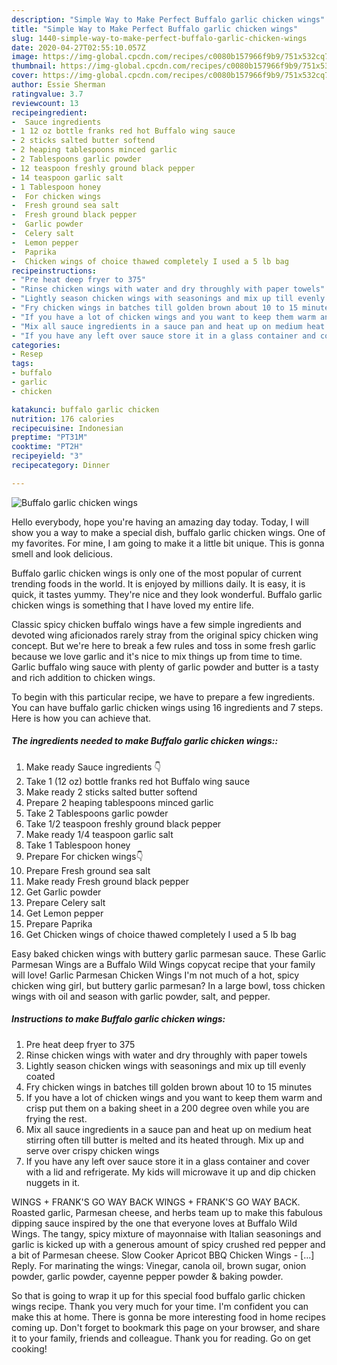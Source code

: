 ```yaml
---
description: "Simple Way to Make Perfect Buffalo garlic chicken wings"
title: "Simple Way to Make Perfect Buffalo garlic chicken wings"
slug: 1440-simple-way-to-make-perfect-buffalo-garlic-chicken-wings
date: 2020-04-27T02:55:10.057Z
image: https://img-global.cpcdn.com/recipes/c0080b157966f9b9/751x532cq70/buffalo-garlic-chicken-wings-recipe-main-photo.jpg
thumbnail: https://img-global.cpcdn.com/recipes/c0080b157966f9b9/751x532cq70/buffalo-garlic-chicken-wings-recipe-main-photo.jpg
cover: https://img-global.cpcdn.com/recipes/c0080b157966f9b9/751x532cq70/buffalo-garlic-chicken-wings-recipe-main-photo.jpg
author: Essie Sherman
ratingvalue: 3.7
reviewcount: 13
recipeingredient:
-  Sauce ingredients 
- 1 12 oz bottle franks red hot Buffalo wing sauce
- 2 sticks salted butter softend
- 2 heaping tablespoons minced garlic
- 2 Tablespoons garlic powder
- 12 teaspoon freshly ground black pepper
- 14 teaspoon garlic salt
- 1 Tablespoon honey
-  For chicken wings
-  Fresh ground sea salt
-  Fresh ground black pepper
-  Garlic powder
-  Celery salt
-  Lemon pepper
-  Paprika
-  Chicken wings of choice thawed completely I used a 5 lb bag
recipeinstructions:
- "Pre heat deep fryer to 375"
- "Rinse chicken wings with water and dry throughly with paper towels"
- "Lightly season chicken wings with seasonings and mix up till evenly coated"
- "Fry chicken wings in batches till golden brown about 10 to 15 minutes"
- "If you have a lot of chicken wings and you want to keep them warm and crisp put them on a baking sheet in a 200 degree oven while you are frying the rest."
- "Mix all sauce ingredients in a sauce pan and heat up on medium heat stirring often till butter is melted and its heated through. Mix up and serve over crispy chicken wings"
- "If you have any left over sauce store it in a glass container and cover with a lid and refrigerate. My kids will microwave it up and dip chicken nuggets in it."
categories:
- Resep
tags:
- buffalo
- garlic
- chicken

katakunci: buffalo garlic chicken
nutrition: 176 calories
recipecuisine: Indonesian
preptime: "PT31M"
cooktime: "PT2H"
recipeyield: "3"
recipecategory: Dinner

---
```



![Buffalo garlic chicken wings](https://img-global.cpcdn.com/recipes/c0080b157966f9b9/751x532cq70/buffalo-garlic-chicken-wings-recipe-main-photo.jpg)

Hello everybody, hope you're having an amazing day today. Today, I will show you a way to make a special dish, buffalo garlic chicken wings. One of my favorites. For mine, I am going to make it a little bit unique. This is gonna smell and look delicious.

Buffalo garlic chicken wings is only one of the most popular of current trending foods in the world. It is enjoyed by millions daily. It is easy, it is quick, it tastes yummy. They're nice and they look wonderful. Buffalo garlic chicken wings is something that I have loved my entire life.

Classic spicy chicken buffalo wings have a few simple ingredients and devoted wing aficionados rarely stray from the original spicy chicken wing concept. But we&#39;re here to break a few rules and toss in some fresh garlic because we love garlic and it&#39;s nice to mix things up from time to time. Garlic buffalo wing sauce with plenty of garlic powder and butter is a tasty and rich addition to chicken wings.


To begin with this particular recipe, we have to prepare a few ingredients. You can have buffalo garlic chicken wings using 16 ingredients and 7 steps. Here is how you can achieve that.

##### The ingredients needed to make Buffalo garlic chicken wings::

1. Make ready  Sauce ingredients 👇
1. Take 1 (12 oz) bottle franks red hot Buffalo wing sauce
1. Make ready 2 sticks salted butter softend
1. Prepare 2 heaping tablespoons minced garlic
1. Take 2 Tablespoons garlic powder
1. Take 1/2 teaspoon freshly ground black pepper
1. Make ready 1/4 teaspoon garlic salt
1. Take 1 Tablespoon honey
1. Prepare  For chicken wings👇
1. Prepare  Fresh ground sea salt
1. Make ready  Fresh ground black pepper
1. Get  Garlic powder
1. Prepare  Celery salt
1. Get  Lemon pepper
1. Prepare  Paprika
1. Get  Chicken wings of choice thawed completely I used a 5 lb bag


Easy baked chicken wings with buttery garlic parmesan sauce. These Garlic Parmesan Wings are a Buffalo Wild Wings copycat recipe that your family will love! Garlic Parmesan Chicken Wings I&#39;m not much of a hot, spicy chicken wing girl, but buttery garlic parmesan? In a large bowl, toss chicken wings with oil and season with garlic powder, salt, and pepper. 

##### Instructions to make Buffalo garlic chicken wings:

1. Pre heat deep fryer to 375
1. Rinse chicken wings with water and dry throughly with paper towels
1. Lightly season chicken wings with seasonings and mix up till evenly coated
1. Fry chicken wings in batches till golden brown about 10 to 15 minutes
1. If you have a lot of chicken wings and you want to keep them warm and crisp put them on a baking sheet in a 200 degree oven while you are frying the rest.
1. Mix all sauce ingredients in a sauce pan and heat up on medium heat stirring often till butter is melted and its heated through. Mix up and serve over crispy chicken wings
1. If you have any left over sauce store it in a glass container and cover with a lid and refrigerate. My kids will microwave it up and dip chicken nuggets in it.


WINGS + FRANK&#39;S GO WAY BACK WINGS + FRANK&#39;S GO WAY BACK. Roasted garlic, Parmesan cheese, and herbs team up to make this fabulous dipping sauce inspired by the one that everyone loves at Buffalo Wild Wings. The tangy, spicy mixture of mayonnaise with Italian seasonings and garlic is kicked up with a generous amount of spicy crushed red pepper and a bit of Parmesan cheese. Slow Cooker Apricot BBQ Chicken Wings - […] Reply. For marinating the wings: Vinegar, canola oil, brown sugar, onion powder, garlic powder, cayenne pepper powder &amp; baking powder. 

So that is going to wrap it up for this special food buffalo garlic chicken wings recipe. Thank you very much for your time. I'm confident you can make this at home. There is gonna be more interesting food in home recipes coming up. Don't forget to bookmark this page on your browser, and share it to your family, friends and colleague. Thank you for reading. Go on get cooking!
